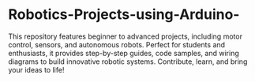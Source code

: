 # Robotics-Projects-using-Arduino-
This repository features beginner to advanced projects, including motor control, sensors, and autonomous robots. Perfect for students and enthusiasts, it provides step-by-step guides, code samples, and wiring diagrams to build innovative robotic systems. Contribute, learn, and bring your ideas to life!
